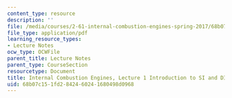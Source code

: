 ```yaml
---
content_type: resource
description: ''
file: /media/courses/2-61-internal-combustion-engines-spring-2017/68b07c151fd2842460241680498d0968_MIT2_61S17_lec1.pdf
file_type: application/pdf
learning_resource_types:
- Lecture Notes
ocw_type: OCWFile
parent_title: Lecture Notes
parent_type: CourseSection
resourcetype: Document
title: Internal Combustion Engines, Lecture 1 Introduction to SI and DI engines
uid: 68b07c15-1fd2-8424-6024-1680498d0968
---
```

